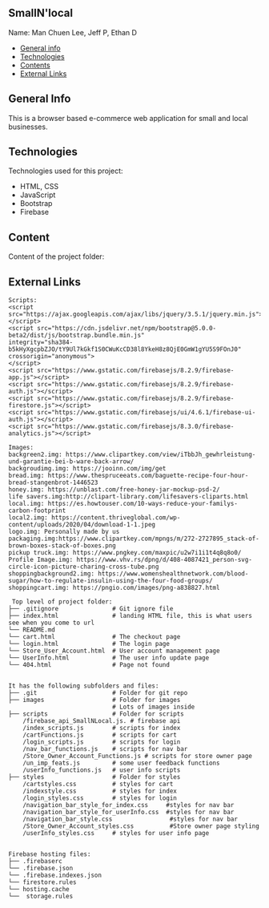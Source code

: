 ## SmallN'local

Name: Man Chuen Lee, Jeff P, Ethan D

* [General info](#general-info)
* [Technologies](#technologies)
* [Contents](#content)
* [External Links](#external-links)

## General Info
This is a browser based e-commerce web application for small and local businesses.
	
## Technologies
Technologies used for this project:
* HTML, CSS
* JavaScript
* Bootstrap 
* Firebase

	
## Content
Content of the project folder:

## External Links 
    Scripts:
    <script src="https://ajax.googleapis.com/ajax/libs/jquery/3.5.1/jquery.min.js"></script>
    <script src="https://cdn.jsdelivr.net/npm/bootstrap@5.0.0-beta2/dist/js/bootstrap.bundle.min.js"
    integrity="sha384-b5kHyXgcpbZJO/tY9Ul7kGkf1S0CWuKcCD38l8YkeH8z8QjE0GmW1gYU5S9FOnJ0" crossorigin="anonymous">
    </script>
    <script src="https://www.gstatic.com/firebasejs/8.2.9/firebase-app.js"></script>
    <script src="https://www.gstatic.com/firebasejs/8.2.9/firebase-auth.js"></script>
    <script src="https://www.gstatic.com/firebasejs/8.2.9/firebase-firestore.js"></script>
    <script src="https://www.gstatic.com/firebasejs/ui/4.6.1/firebase-ui-auth.js"></script>
    <script src="https://www.gstatic.com/firebasejs/8.3.0/firebase-analytics.js"></script>

    Images:
    backgreen2.img: https://www.clipartkey.com/view/iTbbJh_gewhrleistung-und-garantie-bei-b-ware-back-arrow/
    backgroudimg.img: https://jooinn.com/img/get
    bread.img: https://www.thespruceeats.com/baguette-recipe-four-hour-bread-stangenbrot-1446523
    honey.img: https://unblast.com/free-honey-jar-mockup-psd-2/
    life savers.img:http://clipart-library.com/lifesavers-cliparts.html
    local.img: https://es.howtouser.com/10-ways-reduce-your-familys-carbon-footprint
    local2.img: https://content.thriveglobal.com/wp-content/uploads/2020/04/download-1-1.jpeg
    logo.img: Personally made by us
    packaging.img:https://www.clipartkey.com/mpngs/m/272-2727895_stack-of-brown-boxes-stack-of-boxes.png
    pickup truck.img: https://www.pngkey.com/maxpic/u2w7i1i1t4q8q8o0/
    Profile Image.img: https://www.vhv.rs/dpng/d/408-4087421_person-svg-circle-icon-picture-charing-cross-tube.png
    shoppingbackground2.img: https://www.womenshealthnetwork.com/blood-sugar/how-to-regulate-insulin-using-the-four-food-groups/
    shoppingcart.img: https://pngio.com/images/png-a838827.html

```
 Top level of project folder: 
├── .gitignore               # Git ignore file
├── index.html               # landing HTML file, this is what users see when you come to url
└── README.md
└── cart.html                # The checkout page
└── login.html               # The login page
└── Store_User_Account.html  # User account management page
└── UserInfo.html            # The user info update page
└── 404.html                 # Page not found


It has the following subfolders and files:
├── .git                     # Folder for git repo
├── images                   # Folder for images
                             # Lots of images inside
├── scripts                  # Folder for scripts
    /firebase_api_SmallNLocal.js. # firebase api
    /index_scripts.js        # scripts for index
    /cartFunctions.js        # scripts for cart
    /login_scripts.js        # scripts for login
    /nav_bar_functions.js    # scripts for nav bar
    /Store_Owner_Account_Functions.js # scripts for store owner page
    /un_imp_feats.js         # some user feedback functions
    /userInfo_functions.js   # user info scripts
├── styles                   # Folder for styles
    /cartstyles.css          # styles for cart
    /indexstyle.css          # styles for index
    /login_styles.css        # styles for login
    /navigation_bar_style_for_index.css     #styles for nav bar
    /navigation_bar_style_for_userInfo.css  #styles for nav bar
    /navigation_bar_style.css                #styles for nav bar
    /Store_Owner_Account_styles.css          #Store owner page styling
    /userInfo_styles.css     # styles for user info page


Firebase hosting files: 
├── .firebaserc
└── .firebase.json
└── .firebase.indexes.json
└── firestore.rules
└── hosting.cache
└──  storage.rules



    

